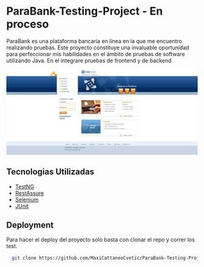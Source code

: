 
# ParaBank-Testing-Project - En proceso

ParaBank es una plataforma bancaria en línea en la que me encuentro realizando pruebas. Este proyecto constituye una invaluable oportunidad para perfeccionar mis habilidades en el ámbito de pruebas de software utilizando Java.
En el integrare pruebas de frontend y de backend

![ParaBank Logo](https://github.com/MaxiCattaneoCvetic/ParaBank-Testing-Project/blob/main/Parabank.PNG)

## Tecnologias Utilizadas

 - [TestNG](https://testng.org/)
 - [RestAssure](https://rest-assured.io/)
 - [Selenium](https://www.selenium.dev/)
 - [JUnit](https://junit.org/)


## Deployment

Para hacer el deploy del proyecto solo basta con clonar el repo y correr los test.

```bash
  git clone https://github.com/MaxiCattaneoCvetic/ParaBank-Testing-Project.git
```

